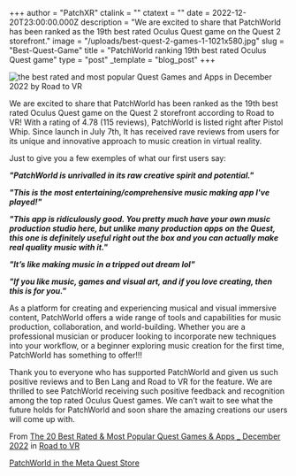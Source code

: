 +++
author = "PatchXR"
ctalink = ""
ctatext = ""
date = 2022-12-20T23:00:00.000Z
description = "We are excited to share that PatchWorld has been ranked as the 19th best rated Oculus Quest game on the Quest 2 storefront."
image = "/uploads/best-quest-2-games-1-1021x580.jpg"
slug = "Best-Quest-Game"
title = "PatchWorld ranking 19th best rated Oculus Quest game"
type = "post"
_template = "blog_post"
+++

![the best rated and most popular Quest Games and Apps in December 2022 by Road to VR](/uploads/best-quest-game-dec2022.jpg)

We are excited to share that PatchWorld has been ranked as the 19th best rated Oculus Quest game on the Quest 2 storefront according to Road to VR! With a rating of 4.78 (115 reviews), PatchWorld is listed right after Pistol Whip. Since launch in July 7th, It has received rave reviews from users for its unique and innovative approach to music creation in virtual reality.

Just to give you a few exemples of what our first users say:

**_"PatchWorld is unrivalled in its raw creative spirit and potential."_**

**_"This is the most entertaining/comprehensive music making app I've played!"_**

**_"This app is ridiculously good. You pretty much have your own music production studio here, but unlike many production apps on the Quest, this one is definitely useful right out the box and you can actually make real quality music with it."_**

**_"It’s like making music in a tripped out dream lol"_**

**_"If you like music, games and visual art, and if you love creating, then this is for you."_**

As a platform for creating and experiencing musical and visual immersive content, PatchWorld offers a wide range of tools and capabilities for music production, collaboration, and world-building. Whether you are a professional musician or producer looking to incorporate new techniques into your workflow, or a beginner exploring music creation for the first time, PatchWorld has something to offer!!!

Thank you to everyone who has supported PatchWorld and given us such positive reviews and to Ben Lang and Road to VR for the feature. We are thrilled to see PatchWorld receiving such positive feedback and recognition among the top rated Oculus Quest games. We can’t wait to see what the future holds for PatchWorld and soon share the amazing creations our users will come up with.

From [The 20 Best Rated & Most Popular Quest Games & Apps _ December 2022](https://www.roadtovr.com/best-oculus-quest-2-games-apps-rated-december-2022/ "The 20 Best Rated & Most Popular Quest Games & Apps _ December 2022") in [Road to VR](https://www.roadtovr.com/)

[PatchWorld in the Meta Quest Store](https://www.oculus.com/experiences/quest/3715150718552632/)
